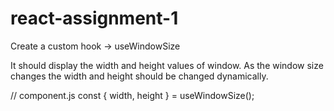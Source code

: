 # react-assignment-1

Create a custom hook -> useWindowSize

It should display the width and height values of window.
As the window size changes the width and height should be changed dynamically.   

// component.js
const { width, height } = useWindowSize();
